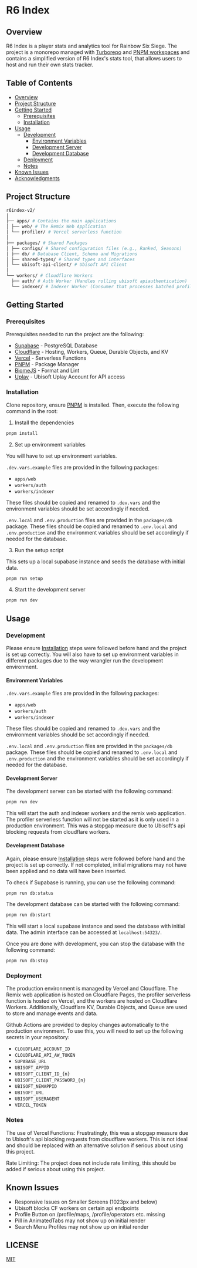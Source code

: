 # R6 Index

## Overview

R6 Index is a player stats and analytics tool for Rainbow Six Siege. The project is a monorepo managed with [Turborepo](https://turbo.build/repo) and [PNPM workspaces](https://pnpm.io) and contains a simplified version of R6 Index's stats tool, that allows users to host and run their own stats tracker.

## Table of Contents

- [Overview](#overview)
- [Project Structure](#project-structure)
- [Getting Started](#getting-started)
  - [Prerequisites](#prerequisites)
  - [Installation](#installation)
- [Usage](#usage)
  - [Development](#development)
    - [Environment Variables](#environment-variables)
    - [Development Server](#development-server)
    - [Development Database](#development-database)
  - [Deployment](#deployment)
  - [Notes](#notes)
- [Known Issues](#known-issues)
- [Acknowledgments](#acknowledgments)

## Project Structure

```sh
r6index-v2/
│
├── apps/ # Contains the main applications
│ ├── web/ # The Remix Web Application
│ └── profiler/ # Vercel serverless function
│
├── packages/ # Shared Packages
│ ├── configs/ # Shared configuration files (e.g., Ranked, Seasons)
│ ├── db/ # Database Client, Schema and Migrations
│ ├── shared-types/ # Shared types and interfaces
│ └── ubisoft-api-client/ # Ubisoft API Client
│
└── workers/ # Cloudflare Workers
  ├── auth/ # Auth Worker (Handles rolling ubisoft apiauthentication)
  └── indexer/ # Indexer Worker (Consumer that processes batched profiles for indexing)
```

## Getting Started

### Prerequisites

Prerequisites needed to run the project are the following:

- [Supabase](https://supabase.io/) - PostgreSQL Database
- [Cloudflare](https://www.cloudflare.com/) - Hosting, Workers, Queue, Durable Objects, and KV
- [Vercel](https://vercel.com/) - Serverless Functions
- [PNPM](https://pnpm.io) - Package Manager
- [BiomeJS](https://biomejs.com) - Format and Lint
- [Uplay](https://account.ubisoft.com/en-US/login) - Ubisoft Uplay Account for API access

### Installation

Clone repository, ensure [PNPM](https://pnpm.io/installation#using-corepack) is installed. Then, execute the following command in the root:

1. Install the dependencies

```sh
pnpm install
```

2. Set up environment variables

You will have to set up environment variables.

`.dev.vars.example` files are provided in the following packages:

- `apps/web`
- `workers/auth`
- `workers/indexer`

These files should be copied and renamed to `.dev.vars` and the environment variables should be set accordingly if needed.

`.env.local` and `.env.production` files are provided in the `packages/db` package. These files should be copied and renamed to `.env.local` and `.env.production` and the environment variables should be set accordingly if needed for the database. 

3. Run the setup script

This sets up a local supabase instance and seeds the database with initial data.

```sh
pnpm run setup
```

4. Start the development server

```sh
pnpm run dev
```

## Usage

### Development

Please ensure [Installation](#installation) steps were followed before hand and the project is set up correctly. You will also have to set up environment variables in different packages due to the way wrangler run the development environment. 

#### Environment Variables

`.dev.vars.example` files are provided in the following packages:

- `apps/web`
- `workers/auth`
- `workers/indexer`

These files should be copied and renamed to `.dev.vars` and the environment variables should be set accordingly if needed.

`.env.local` and `.env.production` files are provided in the `packages/db` package. These files should be copied and renamed to `.env.local` and `.env.production` and the environment variables should be set accordingly if needed for the database. 

#### Development Server

The development server can be started with the following command:

```sh
pnpm run dev
```

This will start the auth and indexer workers and the remix web application. The profiler serverless function will not be started as it is only used in a production environment. This was a stopgap measure due to Ubisoft's api blocking requests from cloudflare workers.

#### Development Database

Again, please ensure [Installation](#installation) steps were followed before hand and the project is set up correctly. If not completed, initial migrations may not have been applied and no data will have been inserted.

To check if Supabase is running, you can use the following command:

```sh
pnpm run db:status
```

The development database can be started with the following command:

```sh
pnpm run db:start
```

This will start a local supabase instance and seed the database with initial data. The admin interface can be accessed at `localhost:54323/`.

Once you are done with development, you can stop the database with the following command:

```sh
pnpm run db:stop
```

### Deployment

The production environment is managed by Vercel and Cloudflare. The Remix web application is hosted on Cloudflare Pages, the profiler serverless function is hosted on Vercel, and the workers are hosted on Cloudflare Workers. Additionally, Cloudflare KV, Durable Objects, and Queue are used to store and manage events and data.

Github Actions are provided to deploy changes automatically to the production environment. To use this, you will need to set up the following secrets in your repository:

- `CLOUDFLARE_ACCOUNT_ID`
- `CLOUDFLARE_API_AW_TOKEN`
- `SUPABASE_URL`
- `UBISOFT_APPID`
- `UBISOFT_CLIENT_ID_{n}`
- `UBISOFT_CLIENT_PASSWORD_{n}`
- `UBISOFT_NEWAPPID`
- `UBISOFT_URL`
- `UBISOFT_USERAGENT`
- `VERCEL_TOKEN`

### Notes

The use of Vercel Functions: Frustratingly, this was a stopgap measure due to Ubisoft's api blocking requests from cloudflare workers. This is not ideal and should be replaced with an alternative solution if serious about using this project.

Rate Limiting: The project does not include rate limiting, this should be added if serious about using this project.

## Known Issues

- Responsive Issues on Smaller Screens (1023px and below)
- Ubisoft blocks CF workers on certain api endpoints
- Profile Button on /profile/maps, /profile/operators etc. missing
- Pill in AnimatedTabs may not show up on initial render
- Search Menu Profiles may not show up on initial render

## LICENSE

[MIT](https://choosealicense.com/licenses/mit/)

